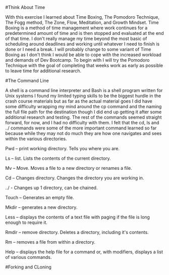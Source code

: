 #Think About Time

With this exercise I learned about Time Boxing, The Pomodoro Technique, The Fogg method, The Zone, Flow, Meditation, and Growth Mindset. Time Boxing is a method of time management where work continues for a predetermined amount of time and is then stopped and evaluated at the end of that time.
 I don't really manage my time beyond the most basic of scheduling around deadlines and working until whatever I need to finish is done or I need a break. I will probably change to some variant of Time Boxing as I don't think I would be able to cope with the increased workload and demands of Dev Bootcamp. 
To begin with I will try the Pomodoro Technique with the goal of completing that weeks work as early as possible to leave time for additional research.

#The Command Line

A shell is a command line interpreter and Bash is a shell program written for Unix systems
I found my limited typing skills to be the biggest hurdle in the crash course materials but as far as the actual material goes I did have some difficulty wrapping my mind around the cp command and the naming the full file path for the destination though I did end up getting it after some additional research and testing. The rest of the commands seemed straight forward, for now, and I had no difficulty with them. I felt that the cd, ls and ../ commands were some of the more important command learned so far because while they may not do much they are how one navigates and sees within the various directories.

Pwd – print working directory. Tells you where you are.

Ls – list. Lists the contents of the current directory.

Mv –  Move. Moves a file to a new directory or renames a file.

Cd – Changes directory. Changes the directory you are working in.

../ - Changes up 1 directory, can be chained.

Touch – Generates an empty file.

Mkdir – generates a new directory.

Less – displays the contents of a text file with paging if the file is long enough to require it.

Rmdir – remove directory. Deletes a directory, including it's contents.

Rm – removes a file from within a directory.

Help – displays the help file for a command or, with modifiers, displays a list of various commands. 

#Forking and CLoning